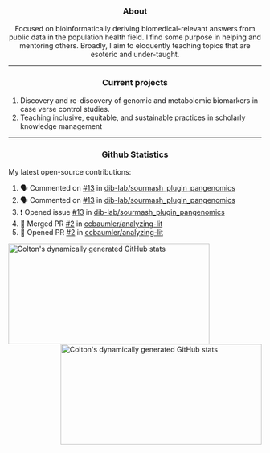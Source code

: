 <!--
Inspiration derived from:
1. https://zzetao.github.io/awesome-github-profile/
2. https://github.com/spcanelon
3. https://github.com/tallguyjenks

Tools used:
1. https://github.com/anuraghazra/github-readme-stats
2. https://github.com/jamesgeorge007/github-activity-readme
3. https://github.com/topics/profile-readme
-->

<h3 align="center">About</h3>

<p align="center">
Focused on bioinformatically deriving biomedical-relevant answers from public data in the population health field. 
I find some purpose in helping and mentoring others. Broadly, I aim to eloquently teaching topics that are esoteric and under-taught.
</p>

---

<h3 align="center">Current projects</h3>

1. Discovery and re-discovery of genomic and metabolomic biomarkers in case verse control studies.
2. Teaching inclusive, equitable, and sustainable practices in scholarly knowledge management

---

<h3 align="center">Github Statistics</h3>

My latest open-source contributions:

<!--START_SECTION:activity-->
1. 🗣 Commented on [#13](https://github.com/dib-lab/sourmash_plugin_pangenomics/issues/13#issuecomment-2140301678) in [dib-lab/sourmash_plugin_pangenomics](https://github.com/dib-lab/sourmash_plugin_pangenomics)
2. 🗣 Commented on [#13](https://github.com/dib-lab/sourmash_plugin_pangenomics/issues/13#issuecomment-2140266072) in [dib-lab/sourmash_plugin_pangenomics](https://github.com/dib-lab/sourmash_plugin_pangenomics)
3. ❗ Opened issue [#13](https://github.com/dib-lab/sourmash_plugin_pangenomics/issues/13) in [dib-lab/sourmash_plugin_pangenomics](https://github.com/dib-lab/sourmash_plugin_pangenomics)
4. 🎉 Merged PR [#2](https://github.com/ccbaumler/analyzing-lit/pull/2) in [ccbaumler/analyzing-lit](https://github.com/ccbaumler/analyzing-lit)
5. 💪 Opened PR [#2](https://github.com/ccbaumler/analyzing-lit/pull/2) in [ccbaumler/analyzing-lit](https://github.com/ccbaumler/analyzing-lit)
<!--END_SECTION:activity-->

<a href="https://github.com/ccbaumler">
  <img height="200" width=400 align="left" alt="Colton's dynamically generated GitHub stats" src="https://github-readme-stats.vercel.app/api?username=ccbaumler&show_icons=true&title_color=434d58&icon_color=fa8072&ring_color=ba55d3"/>
</a>
<a href="https://github.com/ccbaumler">
  <img height="200" width=400 align="right" alt="Colton's dynamically generated GitHub stats" src="https://github-readme-stats.vercel.app/api/top-langs/?username=ccbaumler&layout=compact&langs_count=6&card_width=320&title_color=434d58&hide=Standard%20ML,%20TeX,%20Jupyter%20Notebook" />
</a>
